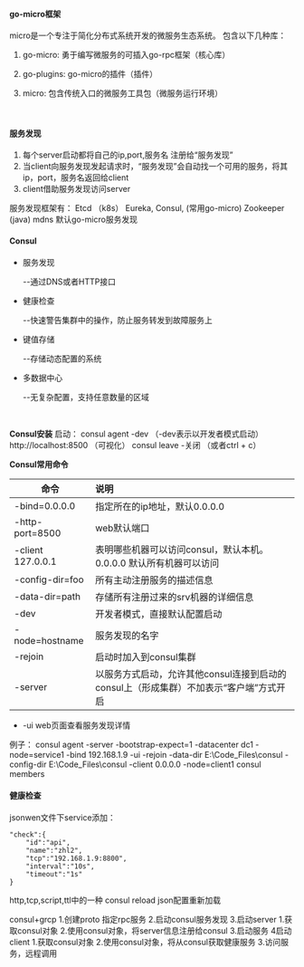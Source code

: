 #### go-micro框架

micro是一个专注于简化分布式系统开发的微服务生态系统。
包含以下几种库：

1. go-micro: 勇于编写微服务的可插入go-rpc框架（核心库）

2. go-plugins: go-micro的插件（插件）

3. micro: 包含传统入口的微服务工具包（微服务运行环境）

   ​

#### 服务发现

1. 每个server启动都将自己的ip,port,服务名 注册给“服务发现”
2. 当client向服务发现发起请求时，“服务发现”会自动找一个可用的服务，将其ip，port，服务名返回给client
3. client借助服务发现访问server

服务发现框架有：
    Etcd （k8s）
    Eureka,
    Consul, (常用go-micro)
    Zookeeper (java)
    mdns 默认go-micro服务发现

#### Consul

- 服务发现 

  --通过DNS或者HTTP接口

- 健康检查 

  --快速警告集群中的操作，防止服务转发到故障服务上

- 键值存储 

  --存储动态配置的系统

- 多数据中心 

  --无复杂配置，支持任意数量的区域

  ​

**Consul安装**
    启动： consul agent -dev  （-dev表示以开发者模式启动）
    http://localhost:8500  （可视化）
    consul leave -关闭 （或者ctrl + c）

**Consul常用命令**

| 命令                | 说明                                       |
| ----------------- | :--------------------------------------- |
| -bind=0.0.0.0     | 指定所在的ip地址，默认0.0.0.0                      |
| -http-port=8500   | web默认端口                                  |
| -client 127.0.0.1 | 表明哪些机器可以访问consul，默认本机。0.0.0.0 默认所有机器可以访问 |
| -config-dir=foo   | 所有主动注册服务的描述信息                            |
| -data-dir=path    | 存储所有注册过来的srv机器的详细信息                      |
| -dev              | 开发者模式，直接默认配置启动                           |
| -node=hostname    | 服务发现的名字                                  |
| -rejoin           | 启动时加入到consul集群                           |
| -server           | 以服务方式启动，允许其他consul连接到启动的consul上（形成集群）不加表示“客户端”方式开启 |

- -ui         web页面查看服务发现详情

例子：
consul agent -server -bootstrap-expect=1 -datacenter dc1 -node=service1 -bind 192.168.1.9 -ui -rejoin -data-dir E:\Code_Files\consul -config-dir E:\Code_Files\consul -client 0.0.0.0 -node=client1
consul members

#### 健康检查

jsonwen文件下service添加：

    "check":{
        "id":"api",
        "name":"zhl2",
        "tcp":"192.168.1.9:8800",
        "interval":"10s",
        "timeout":"1s"
    }
http,tcp,script,ttl中的一种
consul reload   json配置重新加载

consul+grcp
    1.创建proto 指定rpc服务
    2.启动consul服务发现
    3.启动server
        1.获取consul对象
        2.使用consul对象，将server信息注册给consul
        3.启动服务
    4启动client
        1.获取consul对象
        2.使用consul对象，将从consul获取健康服务
        3.访问服务，远程调用